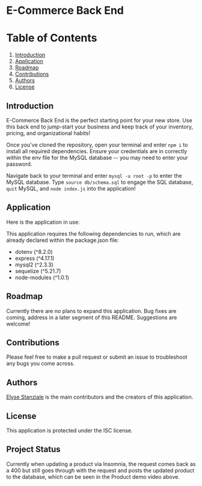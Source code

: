 # E-Commerce Back End
# Table of Contents
1. [Introduction](#introduction)
2. [Application](#application)
3. [Roadmap](#roadmap)
4. [Contributions](#contributions)
5. [Authors](#authors)
6. [License](#license)


## <a id="introduction">Introduction</a>
E-Commerce Back End is the perfect starting point for your new store. Use this back end to jump-start your business and keep track of your inventory, pricing, and organizational habits!

Once you've cloned the repository, open your terminal and enter `npm i` to install all required dependencies. Ensure your credentials are in correctly within the env file for the MySQL database -- you may need to enter your password.

Navigate back to your terminal and enter `mysql -u root -p` to enter the MySQL database. Type `source db/schema.sql` to engage the SQL database, `quit` MySQL, and `node index.js` into the application!

## <a id="application">Application</a>
Here is the application in use:



This application requires the following dependencies to run, which are already declared within the package.json file:

* dotenv (^8.2.0)
* express (^4.17.1)
* mysql2 (^2.3.3)
* sequelize (^5.21.7)
* node-modules (^1.0.1)

## <a id="roadmap">Roadmap</a>
Currently there are no plans to expand this application. Bug fixes are coming, address in a later segment of this README. Suggestions are welcome!

## <a id="contributions">Contributions</a>
Please feel free to make a pull request or submit an issue to troubleshoot any bugs you come across.

## <a id="authors">Authors</a>
[Elyse Stanziale](https://github.com/elystanz) is the main contributors and the creators of this application.

## <a id="license">License</a>
This application is protected under the ISC license.

## <a id=#status>Project Status</a>
Currently when updating a product via Insomnia, the request comes back as a 400 but still goes through with the request and posts the updated product to the database, which can be seen in the Product demo video above.
